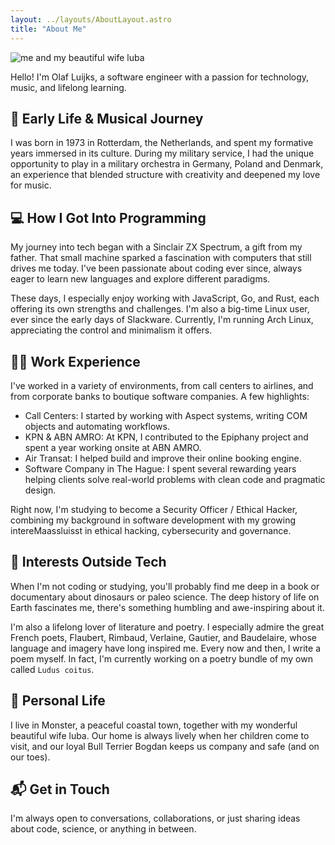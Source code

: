```yaml
---
layout: ../layouts/AboutLayout.astro
title: "About Me"
---
```


<div>
  <img src="/assets/olaf-luba.jpeg" class="p-8 sm:w-1/2 mx-auto rounded-full" alt="me and my beautiful wife luba">
</div>

Hello! I'm Olaf Luijks, a software engineer with a passion for technology, music, and lifelong learning.

## 🎵 Early Life & Musical Journey

I was born in 1973 in Rotterdam, the Netherlands, and spent my formative years immersed in its culture. During my military service, I had the unique opportunity to play in a military orchestra in Germany, Poland and Denmark, an experience that blended structure with creativity and deepened my love for music.

## 💻 How I Got Into Programming

My journey into tech began with a Sinclair ZX Spectrum, a gift from my father. That small machine sparked a fascination with computers that still drives me today. I've been passionate about coding ever since, always eager to learn new languages and explore different paradigms.

These days, I especially enjoy working with JavaScript, Go, and Rust, each offering its own strengths and challenges. I'm also a big-time Linux user, ever since the early days of Slackware. Currently, I'm running Arch Linux, appreciating the control and minimalism it offers.

## 🧑‍💻 Work Experience

I've worked in a variety of environments, from call centers to airlines, and from corporate banks to boutique software companies. A few highlights:

- Call Centers: I started by working with Aspect systems, writing COM objects and automating workflows.
- KPN & ABN AMRO: At KPN, I contributed to the Epiphany project and spent a year working onsite at ABN AMRO.
- Air Transat: I helped build and improve their online booking engine.
- Software Company in The Hague: I spent several rewarding years helping clients solve real-world problems with clean code and pragmatic design.

Right now, I'm studying to become a Security Officer / Ethical Hacker, combining my background in software development with my growing intereMaassluisst in ethical hacking, cybersecurity and governance.

## 🦕 Interests Outside Tech

When I'm not coding or studying, you'll probably find me deep in a book or documentary about dinosaurs or paleo science. The deep history of life on Earth fascinates me, there's something humbling and awe-inspiring about it.

I'm also a lifelong lover of literature and poetry. I especially admire the great French poets, Flaubert, Rimbaud, Verlaine, Gautier, and Baudelaire, whose language and imagery have long inspired me. Every now and then, I write a poem myself. In fact, I'm currently working on a poetry bundle of my own called `Ludus coitus`.

## 🏡 Personal Life

I live in Monster, a peaceful coastal town, together with my wonderful beautiful wife luba. Our home is always lively when her children come to visit, and our loyal Bull Terrier Bogdan keeps us company and safe (and on our toes).

## 📬 Get in Touch

I'm always open to conversations, collaborations, or just sharing ideas about code, science, or anything in between.
